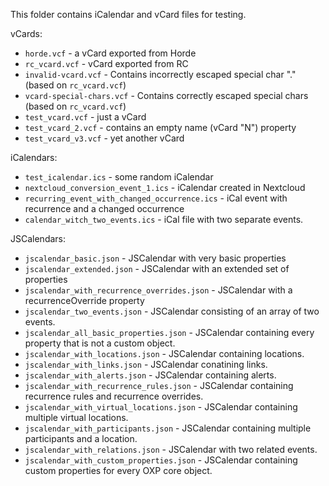 This folder contains iCalendar and vCard files for testing.

vCards:
* `horde.vcf` - a vCard exported from Horde
* `rc_vcard.vcf` - vCard exported from RC
* `invalid-vcard.vcf` - Contains incorrectly escaped special char "." (based on `rc_vcard.vcf`)
* `vcard-special-chars.vcf` - Contains correctly escaped special chars (based on `rc_vcard.vcf`)
* `test_vcard.vcf` - just a vCard
* `test_vcard_2.vcf` - contains an empty name (vCard "N") property
* `test_vcard_v3.vcf` - yet another vCard

iCalendars:
* `test_icalendar.ics` - some random iCalendar
* `nextcloud_conversion_event_1.ics` - iCalendar created in Nextcloud
* `recurring_event_with_changed_occurrence.ics` - iCal event with recurrence and a changed occurrence
* `calendar_witch_two_events.ics` - iCal file with two separate events.

JSCalendars:
* `jscalendar_basic.json` - JSCalendar with very basic properties
* `jscalendar_extended.json` - JSCalendar with an extended set of properties
* `jscalendar_with_recurrence_overrides.json` - JSCalendar with a recurrenceOverride property
* `jscalendar_two_events.json` - JSCalendar consisting of an array of two events.
* `jscalendar_all_basic_properties.json` - JSCalendar containing every property that is not a custom object.
* `jscalendar_with_locations.json` - JSCalendar containing locations.
* `jscalendar_with_links.json` - JSCalendar conatining links.
* `jscalendar_with_alerts.json` - JSCalendar containing alerts.
* `jscalendar_with_recurrence_rules.json` - JSCalendar containing recurrence rules and recurrence overrides.
* `jscalendar_with_virtual_locations.json` - JSCalendar containing multiple virtual locations.
* `jscalendar_with_participants.json` - JSCalendar containing multiple participants and a location.
* `jscalendar_with_relations.json` - JSCalendar with two related events.
* `jscalendar_with_custom_properties.json` - JSCalendar containing custom properties for every OXP core object.
